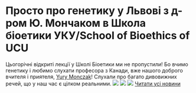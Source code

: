 # Просто про генетику у Львові з д-ром Ю. Мончаком в Школа біоетики УКУ/School of Bioethics of UCU
Цьогорічні відкриті лекції у Школі Біоетики ми не пропустили! Бо вчимо генетику і любимо слухати професора з Канади, вже нашого доброго вчителя і приятеля, [Yury Monczak](https://www.facebook.com/yury.monczak?__tn__=%2CdKH-R-R&amp;eid=ARDnoOlFMwhzNSq_pPeiTZUlJL9y-lScIawfKx9oGNAN08215BbpFoTpUJTg4elGngAr4l8KgPwYz8Vk&amp;fref=mentions&amp;hc_location=group)!
Слухали про багато дивовижних речей, що у наш час є цілком реальними.
![](/images/просто-про-генетику-у-львові-з-д-ром-ю-мончаком-в-школа/sol2.jpg)
![](/images/просто-про-генетику-у-львові-з-д-ром-ю-мончаком-в-школа/sol1.jpg)
![](/images/просто-про-генетику-у-львові-з-д-ром-ю-мончаком-в-школа/sol3.jpg)
[Читати усі новини](/news)

